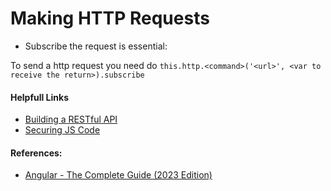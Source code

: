 # Making HTTP Requests

- Subscribe the request is essential:

To send a http request you need do
``` this.http.<command>('<url>', <var to receive the return>).subscribe ```


#### Helpfull Links

- [Building a RESTful API](https://academind.com/tutorials/building-a-restful-api-with-nodejs)
- [Securing JS Code](https://academind.com/tutorials/)

#### References:

- [Angular - The Complete Guide (2023 Edition)](udemy.com/course/the-complete-guide-to-angular-2/)
